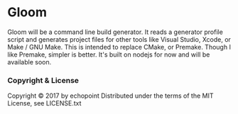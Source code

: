 # Gloom

Gloom will be a command line build generator. It reads a generator profile script and generates project files for other tools like Visual Studio, Xcode, or Make / GNU Make. This is intended to replace CMake, or Premake. Though I like Premake, simpler is better. It's built on nodejs for now and will be available soon.

### Copyright & License

Copyright &copy; 2017 by echopoint
Distributed under the terms of the MIT License, see LICENSE.txt